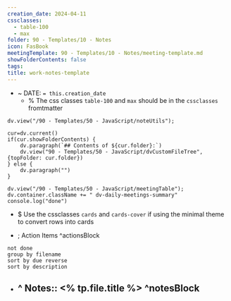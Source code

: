 ```yaml
---
creation_date: 2024-04-11
cssclasses:
  - table-100
  - max
folder: 90 - Templates/10 - Notes
icon: FasBook
meetingTemplate: 90 - Templates/10 - Notes/meeting-template.md
showFolderContents: false
tags: 
title: work-notes-template
---
```


- ~ DATE:  `= this.creation_date`
	- % The css classes `table-100` and `max` should be in the `cssclasses` fromtmatter

```dataviewjs
dv.view("/90 - Templates/50 - JavaScript/noteUtils");

cur=dv.current()
if(cur.showFolderContents) {
	dv.paragraph(`## Contents of ${cur.folder}:`)
	dv.view("90 - Templates/50 - JavaScript/dvCustomFileTree",{topFolder: cur.folder})
} else {
	dv.paragraph("")
}
```

```dataviewjs
dv.view("/90 - Templates/50 - JavaScript/meetingTable");
dv.container.className += " dv-daily-meetings-summary"
console.log("done")
```
- $ Use the cssclasses `cards` and `cards-cover` if using the minimal theme to convert rows into cards

- ; Action Items ^actionsBlock
```tasks
not done
group by filename 
sort by due reverse 
sort by description
```

- ^ Notes:: <% tp.file.title %> ^notesBlock
	- 





